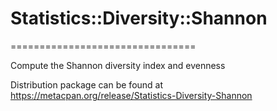 # Statistics::Diversity::Shannon
================================

Compute the Shannon diversity index and evenness

Distribution package can be found at https://metacpan.org/release/Statistics-Diversity-Shannon
